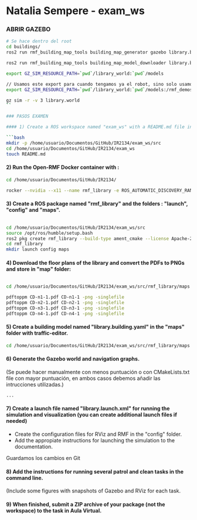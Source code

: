 # Natalia Sempere - exam_ws

### ABRIR GAZEBO

```bash
# Se hace dentro del root
cd buildings/
ros2 run rmf_building_map_tools building_map_generator gazebo library.building.yaml library.world ./library_world

```
```bash
ros2 run rmf_building_map_tools building_map_model_downloader library.building.yaml -e ./models

export GZ_SIM_RESOURCE_PATH=`pwd`/library_world:`pwd`/models

// Usamos este export para cuando tengamos ya el robot, sino solo usamos el primer export
export GZ_SIM_RESOURCE_PATH=`pwd`/library_world:`pwd`/models:/rmf_demos_ws/install/rmf_demos_assets/share/rmf_demos_assets/models

gz sim -r -v 3 library.world
``

### PASOS EXAMEN

#### 1) Create a ROS workspace named "exam_ws" with a README.md file in it. 

```bash
mkdir -p /home/usuario/Documentos/GitHub/IR2134/exam_ws/src
cd /home/usuario/Documentos/GitHub/IR2134/exam_ws
touch README.md
```

#### 2) Run the Open-RMF Docker container with : 

```bash
cd /home/usuario/Documentos/GitHub/IR2134/

rocker --nvidia --x11 --name rmf_library -e ROS_AUTOMATIC_DISCOVERY_RANGE=LOCALHOST --network host --user --volume `pwd`/exam_ws:/exam_ws -- ghcr.io/open-rmf/rmf/rmf_demos:latest bash

```

#### 3) Create a ROS package named "rmf_library" and the folders : "launch", "config" and "maps".

```bash

cd /home/usuario/Documentos/GitHub/IR2134/exam_ws/src
source /opt/ros/humble/setup.bash
ros2 pkg create rmf_library --build-type ament_cmake --license Apache-2.0
cd rmf_library
mkdir launch config maps
```

#### 4) Download the floor plans of the library and convert the PDFs to PNGs and store in "map" folder:

```bash

cd /home/usuario/Documentos/GitHub/IR2134/exam_ws/src/rmf_library/maps

pdftoppm CD-n1-1.pdf CD-n1-1 -png -singlefile
pdftoppm CD-n2-1.pdf CD-n2-1 -png -singlefile
pdftoppm CD-n3-1.pdf CD-n3-1 -png -singlefile
pdftoppm CD-n4-1.pdf CD-n4-1 -png -singlefile
```

#### 5) Create a building model named "library.building.yaml" in the "maps" folder with traffic-editor.

```bash
cd /home/usuario/Documentos/GitHub/IR2134/exam_ws/src/rmf_library/maps
```

#### 6) Generate the Gazebo world and navigation graphs.

(Se puede hacer manualmente con menos puntuación o con CMakeLists.txt file con mayor puntuación, en ambos casos debemos añadir las intrucciones utilizadas.)

```bash
...
```

#### 7) Create a launch file named "library.launch.xml" for running the simulation and visualization (you can create additional launch files if needed)

- Create the configuration files for RViz and RMF in the "config" folder.
- Add the appropiate instructions for launching the simulation to the documentation.

Guardamos los cambios en Git


#### 8) Add the instructions for running several patrol and clean tasks in the command line.

(Include some figures with snapshots of Gazebo and RViz for each task.


#### 9) When finished, submit a ZIP archive of your package (not the workspace) to the task in Aula Virtual.

